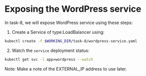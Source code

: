 # Exposing the WordPress service

In task-8, we will expose WordPress service using these steps:

1. Create a Service of type:LoadBalancer using:
```bash
kubectl create -f $WORKING_DIR/task-8/wordpress-service.yaml
```
2. Watch the `service` deployment status:
```bash
kubectl get svc -l app=wordpress --watch
```
Note: Make a note of the EXTERNAL_IP address to use later.
